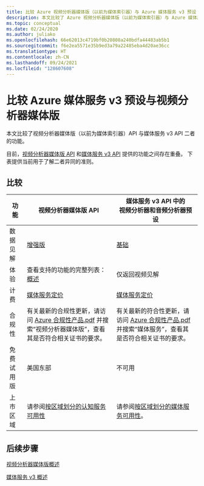 ```yaml
---
title: 比较 Azure 视频分析器媒体版（以前为媒体索引器）与 Azure 媒体服务 v3 预设
description: 本文比较了 Azure 视频分析器媒体版（以前为媒体索引器）与 Azure 媒体服务 v3 预设二者的功能。
ms.topic: conceptual
ms.date: 02/24/2020
ms.author: juliako
ms.openlocfilehash: 66e62013c4719bf0b20808a240bdfa44483ab5b1
ms.sourcegitcommit: f6e2ea5571e35b9ed3a79a22485eba4d20ae36cc
ms.translationtype: HT
ms.contentlocale: zh-CN
ms.lasthandoff: 09/24/2021
ms.locfileid: "128607608"
---
```

# <a name="compare-azure-media-services-v3-presets-and-video-analyzer-for-media"></a>比较 Azure 媒体服务 v3 预设与视频分析器媒体版 

本文比较了视频分析器媒体版（以前为媒体索引器）API 与媒体服务 v3 API 二者的功能。 

目前，[视频分析器媒体版 API](https://api-portal.videoindexer.ai/) 和[媒体服务 v3 API](https://github.com/Azure/azure-rest-api-specs/blob/master/specification/mediaservices/resource-manager/Microsoft.Media/stable/2018-07-01/Encoding.json) 提供的功能之间存在重叠。 下表提供当前用于了解二者异同的准则。 

## <a name="compare"></a>比较

|功能|视频分析器媒体版 API |媒体服务 v3 API 中的<br/>视频分析器和音频分析器预设|
|---|---|---|
|数据见解|[增强版](video-indexer-output-json-v2.md) |[基础](../../media-services/latest/analyze-video-audio-files-concept.md)|
|体验|查看支持的功能的完整列表： <br/> [概述](video-indexer-overview.md)|仅返回视频见解|
|计费|[媒体服务定价](https://azure.microsoft.com/pricing/details/media-services/#analytics)|[媒体服务定价](https://azure.microsoft.com/pricing/details/media-services/#analytics)|
|合规性|有关最新的合规性更新，请访问 [Azure 合规性产品.pdf](https://gallery.technet.microsoft.com/Overview-of-Azure-c1be3942/file/178110/23/Microsoft%20Azure%20Compliance%20Offerings.pdf) 并搜索“视频分析器媒体版”，查看其是否符合相关证书的要求。|有关最新的符合性更新，请访问 [Azure 合规性产品.pdf](https://gallery.technet.microsoft.com/Overview-of-Azure-c1be3942/file/178110/23/Microsoft%20Azure%20Compliance%20Offerings.pdf) 并搜索“媒体服务”，查看其是否符合相关证书的要求。|
|免费试用版|美国东部|不可用|
|上市区域|请参阅[按区域划分的认知服务可用性](https://azure.microsoft.com/global-infrastructure/services/?products=cognitive-services)|请参阅[按区域划分的媒体服务可用性](https://azure.microsoft.com/global-infrastructure/services/?products=media-services)。|

## <a name="next-steps"></a>后续步骤

[视频分析器媒体版概述](video-indexer-overview.md)

[媒体服务 v3 概述](../../media-services/latest/media-services-overview.md)
